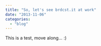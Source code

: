 ```yaml
---
title: "So, let's see brdcst.it at work"
date: "2013-11-06"
categories: 
  - "blog"
---
```


This is a test, move along... :)
